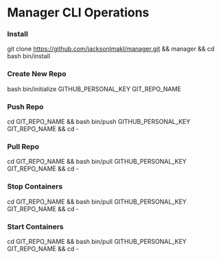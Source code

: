 # Manager CLI Operations

### Install
git clone https://github.com/jacksonlmakl/manager.git && manager && cd bash bin/install

### Create New Repo
bash bin/initialize GITHUB_PERSONAL_KEY GIT_REPO_NAME

### Push Repo
cd GIT_REPO_NAME && bash bin/push GITHUB_PERSONAL_KEY GIT_REPO_NAME && cd -

### Pull Repo
cd GIT_REPO_NAME && bash bin/pull GITHUB_PERSONAL_KEY GIT_REPO_NAME && cd -

### Stop Containers
cd GIT_REPO_NAME && bash bin/pull GITHUB_PERSONAL_KEY GIT_REPO_NAME && cd -

### Start Containers
cd GIT_REPO_NAME && bash bin/pull GITHUB_PERSONAL_KEY GIT_REPO_NAME && cd -
